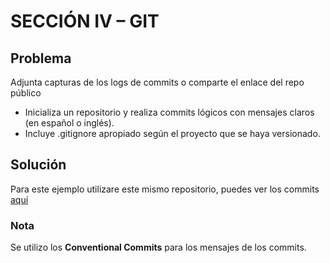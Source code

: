 # SECCIÓN IV – GIT

## Problema

Adjunta capturas de los logs de commits o comparte el enlace del repo público

- Inicializa un repositorio y realiza commits lógicos con mensajes claros (en español o inglés).
- Incluye .gitignore apropiado según el proyecto que se haya versionado.

## Solución

Para este ejemplo utilizare este mismo repositorio, puedes ver los commits [aquí](https://github.com/yovany-dev/prueba-tecnica-qbit)

### Nota

Se utilizo los **Conventional Commits** para los mensajes de los commits.
